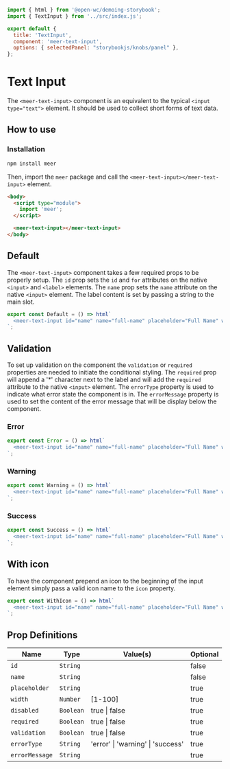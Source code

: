 ```js script
import { html } from '@open-wc/demoing-storybook';
import { TextInput } from '../src/index.js';

export default {
  title: 'TextInput',
  component: 'meer-text-input',
  options: { selectedPanel: "storybookjs/knobs/panel" },
};
```

# Text Input

The `<meer-text-input>` component is an equivalent to the typical `<input type="text">` element. It should be used to collect short forms of text data.

## How to use

### Installation

```bash
npm install meer
```

Then, import the `meer` package and call the `<meer-text-input></meer-text-input>` element.

```html
<body>
  <script type="module">
    import 'meer';
  </script>

  <meer-text-input></meer-text-input>
</body>
```

## Default

The `<meer-text-input>` component takes a few required props to be properly setup. The `id` prop sets the `id` and `for` attributes on the native `<input>`
and `<label>` elements. The `name` prop sets the `name` attribute on the native `<input>` element. The label content is set by passing a string to the main slot.

```js preview-story
export const Default = () => html`
  <meer-text-input id="name" name="full-name" placeholder="Full Name" width="33">Name</meer-text-input>
`;
```

## Validation

To set up validation on the component the `validation` or `required` properties are needed to initiate the conditional styling. The `required` prop will append a '*' 
character next to the label and will add the `required` attribute to the native `<input>` element. The `errorType` property is used to indicate what error state the 
component is in. The `errorMessage` property is used to set the content of the error message that will be display below the component.

### Error

```js preview-story
export const Error = () => html`
  <meer-text-input id="name" name="full-name" placeholder="Full Name" width="33" required errorType="error" errorMessage="This field is required.">Name</meer-text-input>
`;
```

### Warning

```js preview-story
export const Warning = () => html`
  <meer-text-input id="name" name="full-name" placeholder="Full Name" width="33" required errorType="warning" errorMessage="Name is short" value="D">Name</meer-text-input>
`;
```

### Success

```js preview-story
export const Success = () => html`
  <meer-text-input id="name" name="full-name" placeholder="Full Name" width="33" required errorType="success" value="Dillon Schultz">Name</meer-text-input>
`;
```

## With icon

To have the component prepend an icon to the beginning of the input element simply pass a valid icon name to the `icon` property.

```js preview-story
export const WithIcon = () => html`
  <meer-text-input id="name" name="full-name" placeholder="Full Name" width="33" icon="person">Name</meer-text-input>
`;
```

## Prop Definitions

| Name           | Type      | Value(s)                              | Optional |
|----------------|-----------|---------------------------------------|----------|
| `id`           | `String`  |                                       | false    |
| `name`         | `String`  |                                       | false    |
| `placeholder`  | `String`  |                                       | true     |
| `width`        | `Number`  | [1-100]                               | true     |
| `disabled`     | `Boolean` | true  \|  false                       | true     |
| `required`     | `Boolean` | true  \|  false                       | true     |
| `validation`   | `Boolean` | true  \|  false                       | true     |
| `errorType`    | `String`  | 'error'  \|  'warning'  \|  'success' | true     |
| `errorMessage` | `String`  |                                       | true     |
